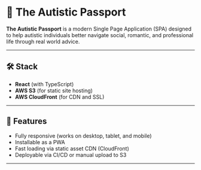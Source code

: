 # 🧭 The Autistic Passport

**The Autistic Passport** is a modern Single Page Application (SPA) designed to help autistic individuals better navigate social, romantic, and professional life through real world advice.

---

## 🛠 Stack

- **React** (with TypeScript)
- **AWS S3** (for static site hosting)
- **AWS CloudFront** (for CDN and SSL)

---

## 🚀 Features

- Fully responsive (works on desktop, tablet, and mobile)
- Installable as a PWA
- Fast loading via static asset CDN (CloudFront)
- Deployable via CI/CD or manual upload to S3

---


